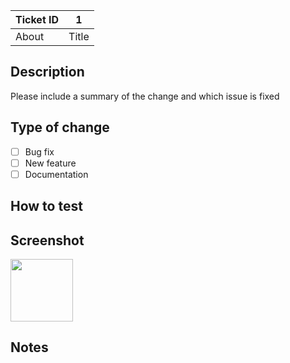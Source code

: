 | Ticket ID     | 1 |
| ---      | ---       |
| About    | Title |

## Description

Please include a summary of the change and which issue is fixed


## Type of change

- [ ] Bug fix
- [ ] New feature
- [ ] Documentation

## How to test

## Screenshot

<div>
<img src="image-URL" width= "100">
</div>

## Notes
